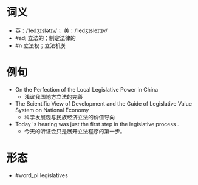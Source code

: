 # 词义
- 英：/ˈledʒɪslətɪv/； 美：/ˈledʒɪsleɪtɪv/
- #adj 立法的；制定法律的
- #n 立法权；立法机关
# 例句
- On the Perfection of the Local Legislative Power in China
	- 浅议我国地方立法的完善
- The Scientific View of Development and the Guide of Legislative Value System on National Economy
	- 科学发展观与民族经济立法的价值导向
- Today 's hearing was just the first step in the legislative process .
	- 今天的听证会只是展开立法程序的第一步。
# 形态
- #word_pl legislatives
